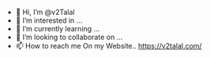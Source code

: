 - 👋 Hi, I’m @v2Talal
- 👀 I’m interested in ...
- 🌱 I’m currently learning ...
- 💞️ I’m looking to collaborate on ...
- 📫 How to reach me On my Website..  https://v2talal.com/
     
     
     
     
     
<!---
v2Talal/v2Talal is a ✨ special ✨ repository because its `README.md` (this file) appears on your GitHub profile.
You can click the Preview link to take a look at your changes.
--->
